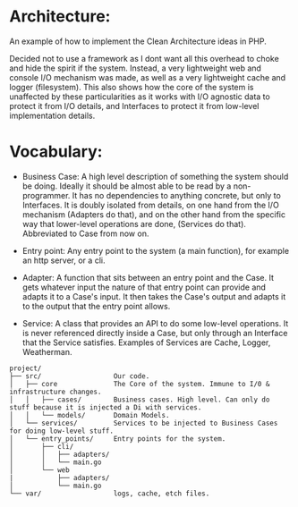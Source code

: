 # Architecture:
An example of how to implement the Clean Architecture ideas in PHP.

Decided not to use a framework as I dont want all this overhead to choke and hide the spirit if the system.
Instead, a very lightweight web and console I/O mechanism was made, as well as a very lightweight cache and logger (filesystem).
This also shows how the core of the system is unaffected by these particularities as it works with I/O agnostic data to protect
it from I/O details, and Interfaces to protect it from low-level implementation details.

# Vocabulary:
- Business Case: A high level description of something the system should be doing.
    Ideally it should be almost able to be read by a non-programmer.
    It has no dependencies to anything concrete, but only to Interfaces. It is doubly isolated from details, on one hand from the I/O mechanism 
    (Adapters do that), and on the other hand from the specific way that lower-level operations are done, 
    (Services do that). Abbreviated to Case from now on.
    
- Entry point: Any entry point to the system (a main function), for example an http server, or a cli.
   
- Adapter: A function that sits between an entry point and the Case. It gets whatever input the nature of that
    entry point can provide and adapts it to a Case's input. It then takes the Case's output and adapts it
    to the output that the entry point allows.
    
- Service: A class that provides an API to do some low-level operations. It is never referenced directly inside a Case,
    but only through an Interface that the Service satisfies. Examples of Services are Cache, Logger, Weatherman.

```
project/              
├── src/                  Our code.
│   ├── core              The Core of the system. Immune to I/0 & infrastructure changes.
│   │   ├── cases/        Business cases. High level. Can only do stuff because it is injected a Di with services.
│   │   └── models/       Domain Models.
│   └── services/         Services to be injected to Business Cases for doing low-level stuff.
│   └── entry_points/     Entry points for the system.
│       ├── cli/            
│       │   ├── adapters/   
│       │   └── main.go     
│       └── web
|           ├── adapters/          
│           └── main.go    
└── var/                  logs, cache, etch files.
```
